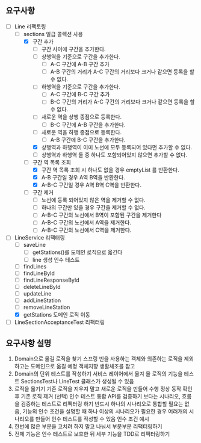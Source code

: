 ## 요구사항

- [ ] Line 리팩토링
    - [ ] sections 일급 콜렉션 사용
        - [x] 구간 추가
            - [ ] 구간 사이에 구간을 추가한다.
            - [ ] 상행역을 기준으로 구간을 추가한다.
                - [ ] A-C 구간에 A-B 구간 추가
                - [ ] A-B 구간의 거리가 A-C 구간의 거리보다 크거나 같으면 등록을 할 수 없다.
            - [ ] 하행역을 기준으로 구간을 추가한다.
                - [ ] A-C 구간에 B-C 구간 추가
                - [ ] B-C 구간의 거리가 A-C 구간의 거리보다 크거나 같으면 등록을 할 수 없다.
            - [ ] 새로운 역을 상행 종점으로 등록한다.
                - [ ] B-C 구간에 A-B 구간을 추가한다.
            - [ ] 새로운 역을 하행 종점으로 등록한다.
                - [ ] A-B 구간에 B-C 구간을 추가한다.
            - [x] 상행역과 하행역이 이미 노선에 모두 등록되어 있다면 추가할 수 없다.
            - [ ] 상행역과 하행역 둘 중 하나도 포함되어있지 않으면 추가할 수 없다.
        - [ ] 구간 역 목록 조회
            - [x] 구간 역 목록 조회 시 하나도 없을 경우 emptyList 를 반환한다.
            - [x] A-B 구간일 경우 A역 B역을 반환한다.
            - [x] A-B-C 구간일 경우 A역 B역 C역을 반환한다.
        - [ ] 구간 제거
            - [ ] 노선에 등록 되어있지 않은 역을 제거할 수 없다.
            - [ ] 하나의 구간만 있을 경우 구간을 제거할 수 없다.
            - [ ] A-B-C 구간의 노선에서 B역이 포함된 구간을 제거한다
            - [ ] A-B-C 구간의 노선에서 A역을 제거한다.
            - [ ] A-B-C 구간의 노선에서 C역을 제거한다.

- [ ] LineService 리팩터링
    - [ ] saveLine
        - [ ] getStations()를 도메인 로직으로 옮긴다
        - [ ] line 생성 인수 테스트
    - [ ] findLines
    - [ ] findLineById
    - [ ] findLineResponseById
    - [ ] deleteLineById
    - [ ] updateLine
    - [ ] addLineStation
    - [ ] removeLineStation
    - [x] getStations 도메인 로직 이동
- [ ] LineSectionAcceptanceTest 리팩터링

## 요구사항 설명

1. Domain으로 옮길 로직을 찾기
   스프링 빈을 사용하는 객체와 의존하는 로직을 제외하고는 도메인으로 옮길 예정
   객체지향 생활체조를 참고
2. Domain의 단위 테스트를 작성하기
   서비스 레이어에서 옮겨 올 로직의 기능을 테스트
   SectionsTest나 LineTest 클래스가 생성될 수 있음
3. 로직을 옮기기
   기존 로직을 지우지 말고 새로운 로직을 만들어 수행
   정상 동작 확인 후 기존 로직 제거
   (선택) 인수 테스트 통합
   API를 검증하기 보다는 시나리오, 흐름을 검증하는 테스트로 리팩터링 하기
   반드시 하나의 시나리오로 통합할 필요는 없음, 기능의 인수 조건을 설명할 때 하나 이상의 시나리오가 필요한 경우 여러개의 시나리오를 만들어 인수 테스트를 작성할 수 있음
   인수 조건 예시
4. 한번에 많은 부분을 고치려 하지 말고 나눠서 부분부분 리팩터링하기
5. 전체 기능은 인수 테스트로 보호한 뒤 세부 기능을 TDD로 리팩터링하기
